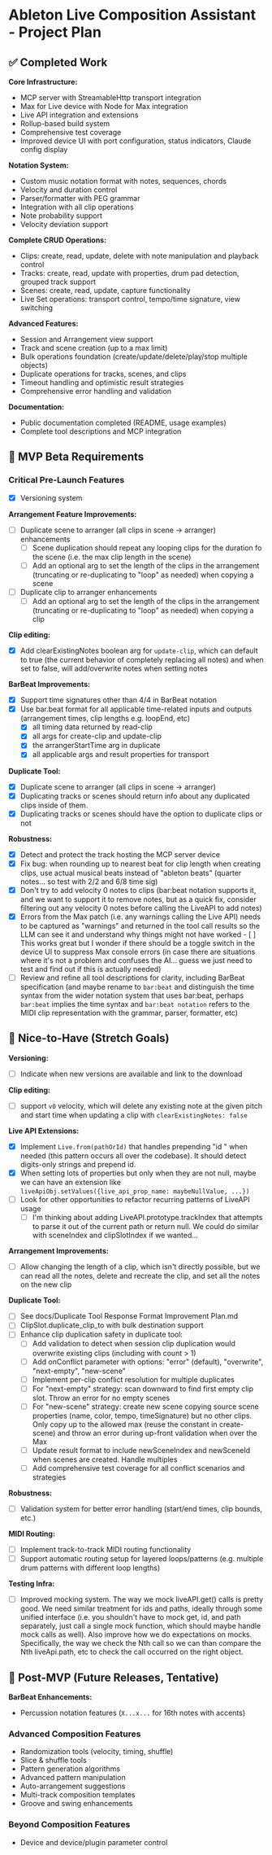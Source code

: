 # Ableton Live Composition Assistant - Project Plan

## ✅ Completed Work

**Core Infrastructure:**

- MCP server with StreamableHttp transport integration
- Max for Live device with Node for Max integration
- Live API integration and extensions
- Rollup-based build system
- Comprehensive test coverage
- Improved device UI with port configuration, status indicators, Claude config display

**Notation System:**

- Custom music notation format with notes, sequences, chords
- Velocity and duration control
- Parser/formatter with PEG grammar
- Integration with all clip operations
- Note probability support
- Velocity deviation support

**Complete CRUD Operations:**

- Clips: create, read, update, delete with note manipulation and playback control
- Tracks: create, read, update with properties, drum pad detection, grouped track support
- Scenes: create, read, update, capture functionality
- Live Set operations: transport control, tempo/time signature, view switching

**Advanced Features:**

- Session and Arrangement view support
- Track and scene creation (up to a max limit)
- Bulk operations foundation (create/update/delete/play/stop multiple objects)
- Duplicate operations for tracks, scenes, and clips
- Timeout handling and optimistic result strategies
- Comprehensive error handling and validation

**Documentation:**

- Public documentation completed (README, usage examples)
- Complete tool descriptions and MCP integration

## 🎯 MVP Beta Requirements

### Critical Pre-Launch Features

- [x] Versioning system

**Arrangement Feature Improvements:**

- [ ] Duplicate scene to arranger (all clips in scene → arranger) enhancements
  - [ ] Scene duplication should repeat any looping clips for the duration fo the scene (i.e. the max clip length in the
        scene)
  - [ ] Add an optional arg to set the length of the clips in the arrangement (truncating or re-duplicating to "loop" as
        needed) when copying a scene
- [ ] Duplicate clip to arranger enhancements
  - [ ] Add an optional arg to set the length of the clips in the arrangement (truncating or re-duplicating to "loop" as
        needed) when copying a clip

**Clip editing:**

- [x] Add clearExistingNotes boolean arg for `update-clip`, which can default to true (the current behavior of
      completely replacing all notes) and when set to false, will add/overwrite notes when setting notes

**BarBeat Improvements:**

- [x] Support time signatures other than 4/4 in BarBeat notation
- [x] Use bar.beat format for all applicable time-related inputs and outputs (arrangement times, clip lengths e.g.
      loopEnd, etc)
  - [x] all timing data returned by read-clip
  - [x] all args for create-clip and update-clip
  - [x] the arrangerStartTime arg in duplicate
  - [x] all applicable args and result properties for transport

**Duplicate Tool:**

- [x] Duplicate scene to arranger (all clips in scene → arranger)
- [x] Duplicating tracks or scenes should return info about any duplicated clips inside of them.
- [x] Duplicating tracks or scenes should have the option to duplicate clips or not

**Robustness:**

- [x] Detect and protect the track hosting the MCP server device
- [x] Fix bug: when rounding up to nearest beat for clip length when creating clips, use actual musical beats instead of
      "ableton beats" (quarter notes... so test with 2/2 and 6/8 time sig)
- [x] Don't try to add velocity 0 notes to clips (bar:beat notation supports it, and we want to support it to remove
      notes, but as a quick fix, consider filtering out any velocity 0 notes before calling the LiveAPI to add notes)
- [x] Errors from the Max patch (i.e. any warnings calling the Live API) needs to be captured as "warnings" and returned
      in the tool call results so the LLM can see it and understand why things might not have worked - [ ] This works
      great but I wonder if there should be a toggle switch in the device UI to suppress Max console errors (in case
      there are situations where it's not a problem and confuses the AI... guess we just need to test and find out if
      this is actually needed)
- [ ] Review and refine all tool descriptions for clarity, including BarBeat specification (and maybe rename to
      `bar:beat` and distinguish the time syntax from the wider notation system that uses bar:beat, perhaps `bar:beat`
      implies the time syntax and `bar:beat notation` refers to the MIDI clip representation with the grammar, parser,
      formatter, etc)

## 🌟 Nice-to-Have (Stretch Goals)

**Versioning:**

- [ ] Indicate when new versions are available and link to the download

**Clip editing:**

- [ ] support `v0` velocity, which will delete any existing note at the given pitch and start time when updating a clip
      with `clearExistingNotes: false`

**Live API Extensions:**

- [x] Implement `Live.from(pathOrId)` that handles prepending "id " when needed (this pattern occurs all over the
      codebase). It should detect digits-only strings and prepend id.
- [x] When setting lots of properties but only when they are not null, maybe we can have an extension like
      `liveApiObj.setValues({live_api_prop_name: maybeNullValue, ...})`
- [ ] Look for other opportunities to refactor recurring patterns of LiveAPI usage
  - [ ] I'm thinking about adding LiveAPI.prototype.trackIndex that attempts to parse it out of the current path or
        return null. We could do similar with sceneIndex and clipSlotIndex if we wanted...

**Arrangement Improvements:**

- [ ] Allow changing the length of a clip, which isn't directly possible, but we can read all the notes, delete and
      recreate the clip, and set all the notes on the new clip

**Duplicate Tool:**

- [ ] See docs/Duplicate Tool Response Format Improvement Plan.md
- [ ] ClipSlot.duplicate_clip_to with bulk destination support
- [ ] Enhance clip duplication safety in duplicate tool:
  - [ ] Add validation to detect when session clip duplication would overwrite existing clips (including with count > 1)
  - [ ] Add onConflict parameter with options: "error" (default), "overwrite", "next-empty", "new-scene"
  - [ ] Implement per-clip conflict resolution for multiple duplicates
  - [ ] For "next-empty" strategy: scan downward to find first empty clip slot. Throw an error for no empty scenes
  - [ ] For "new-scene" strategy: create new scene copying source scene properties (name, color, tempo, timeSignature)
        but no other clips. Only copy up to the allowed max (reuse the constant in create-scene) and throw an error
        during up-front validation when over the Max
  - [ ] Update result format to include newSceneIndex and newSceneId when scenes are created. Handle multiples
  - [ ] Add comprehensive test coverage for all conflict scenarios and strategies

**Robustness:**

- [ ] Validation system for better error handling (start/end times, clip bounds, etc.)

**MIDI Routing:**

- [ ] Implement track-to-track MIDI routing functionality
- [ ] Support automatic routing setup for layered loops/patterns (e.g. multiple drum patterns with different loop
      lengths)

**Testing Infra:**

- [ ] Improved mocking system. The way we mock liveAPI.get() calls is pretty good. We need similar treatment for ids and
      paths, ideally through some unified interface (i.e. you shouldn't have to mock get, id, and path separately, just
      call a single mock function, which should maybe handle mock calls as well). Also improve how we do expectations on
      mocks. Specifically, the way we check the Nth call so we can than compare the Nth liveApi.path, etc to check the
      call occurred on the right object.

## 🚀 Post-MVP (Future Releases, Tentative)

**BarBeat Enhancements:**

- Percussion notation features (`X...x...` for 16th notes with accents)

### Advanced Composition Features

- Randomization tools (velocity, timing, shuffle)
- Slice & shuffle tools
- Pattern generation algorithms
- Advanced pattern manipulation
- Auto-arrangement suggestions
- Multi-track composition templates
- Groove and swing enhancements

### Beyond Composition Features

- Device and device/plugin parameter control
